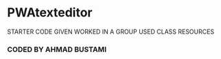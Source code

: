 # PWAtexteditor
STARTER CODE GIVEN 
WORKED IN A GROUP
USED CLASS RESOURCES
### CODED BY AHMAD BUSTAMI ###